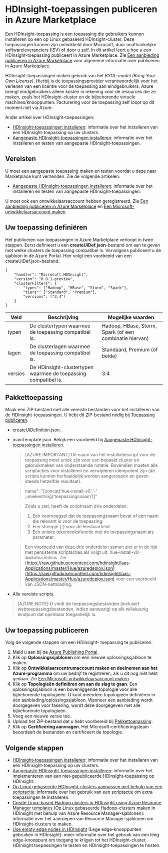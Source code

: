 <properties
    pageTitle="HDInsight-toepassingen publiceren | Microsoft Azure"
    description="Informatie over het maken en publiceren van HDInsight-toepassingen."
    services="hdinsight"
    documentationCenter=""
    authors="mumian"
    manager="jhubbard"
    editor="cgronlun"
    tags="azure-portal"/>

<tags
    ms.service="hdinsight"
    ms.devlang="na"
    ms.topic="hero-article"
    ms.tgt_pltfrm="na"
    ms.workload="big-data"
    ms.date="06/29/2016"
    ms.author="jgao"/>


# HDInsight-toepassingen publiceren in Azure Marketplace

Een HDInsight-toepassing is een toepassing die gebruikers kunnen installeren op een op Linux gebaseerd HDInsight-cluster. Deze toepassingen kunnen zijn ontwikkeld door Microsoft, door onafhankelijke softwareleveranciers (ISV) of door u zelf. In dit artikel leert u hoe u een HDInsight-toepassing publiceert in Azure Marketplace.  Zie [Een aanbieding publiceren in Azure Marketplace](../marketplace-publishing/marketplace-publishing-getting-started.md) voor algemene informatie over publiceren in Azure Marketplace.

HDInsight-toepassingen maken gebruik van het *BYOL-model (Bring Your Own License)*. Hierbij is de toepassingsprovider verantwoordelijk voor het verlenen van een licentie voor de toepassing aan eindgebruikers. Azure brengt eindgebruikers alleen kosten in rekening voor de resources die ze maken, zoals het HDInsight-cluster en de bijbehorende virtuele machines/knooppunten. Facturering voor de toepassing zelf loopt op dit moment niet via Azure.

Ander artikel over HDInsight-toepassingen:

- [HDInsight-toepassingen installeren](hdinsight-apps-install-applications.md): informatie over het installeren van een HDInsight-toepassing op uw clusters.
- [Aangepaste HDInsight-toepassingen installeren](hdinsight-apps-install-custom-applications.md): informatie over het installeren en testen van aangepaste HDInsight-toepassingen.

 
## Vereisten

U moet een aangepaste toepassing maken en testen voordat u deze naar Marketplace kunt verzenden. Zie de volgende artikelen:

- [Aangepaste HDInsight-toepassingen installeren](hdinsight-apps-install-custom-applications.md): informatie over het installeren en testen van aangepaste HDInsight-toepassingen.

U moet ook een ontwikkelaarsaccount hebben geregistreerd. Zie [Een aanbieding publiceren in Azure Marketplace](../marketplace-publishing/marketplace-publishing-getting-started.md) en [Een Microsoft-ontwikkelaarsaccount maken](../marketplace-publishing/marketplace-publishing-accounts-creation-registration.md).

## Uw toepassing definiëren

Het publiceren van toepassingen in Azure Marketplace verloopt in twee stappen.  Eerst definieert u een **createUiDef.json**-bestand om aan te geven met welke clusters de toepassing compatibel is. Vervolgens publiceert u de sjabloon in de Azure Portal. Hier volgt een voorbeeld van een createUiDef.json-bestand.

    {
        "handler": "Microsoft.HDInsight",
        "version": "0.0.1-preview",
        "clusterFilters": {
            "types": ["Hadoop", "HBase", "Storm", "Spark"],
            "tiers": ["Standard", "Premium"],
            "versions": ["3.4"]
        }
    }


|Veld  | Beschrijving   | Mogelijke waarden|
|-------|---------------|----------------|
|typen  |De clustertypen waarmee de toepassing compatibel is. |Hadoop, HBase, Storm, Spark (of een combinatie hiervan)|
|lagen  |De clusterlagen waarmee de toepassing compatibel is. |Standaard, Premium (of beide)|
|versies|  De HDInsight-clustertypen waarmee de toepassing compatibel is.    |3.4|

## Pakkettoepassing

Maak een ZIP-bestand met alle vereiste bestanden voor het installeren van de HDInsight-toepassingen. U hebt dit ZIP-bestand nodig bij [Toepassing publiceren](#publish-application).

- [createUiDefinition.json](#define-application).
- mainTemplate.json. Bekijk een voorbeeld bij [Aangepaste HDInsight-toepassingen installeren](hdinsight-apps-install-custom-applications.md).

    >[AZURE.IMPORTANT] De naam van het installatiescript voor de toepassing moet uniek zijn voor een bepaald cluster en gebruikmaken van onderstaande notatie. Bovendien moeten alle scriptacties voor installeren en verwijderen idempotent zijn (de scripts kunnen herhaaldelijk worden aangeroepen en geven steeds hetzelfde resultaat).
    
    >   name": "[concat('hue-install-v0','-' ,uniekestring(‘toepassingsnaam’)]"
        
    >Zoals u ziet, heeft de scriptnaam drie onderdelen:
        
    >   1. Een voorvoegsel dat de toepassingsnaam bevat of een naam die relevant is voor de toepassing.
    >   2. Een streepje (-) voor de leesbaarheid.
    >   3. Een unieke tekenreeksfunctie met de toepassingsnaam als parameter.

    >   Een voorbeeld van deze drie onderdelen samen ziet er in de lijst met persistente scriptacties als volgt uit: hue-install-v0-4wkahss55hlas. Zie [https://raw.githubusercontent.com/hdinsight/Iaas-Applications/master/Hue/azuredeploy.json](https://raw.githubusercontent.com/hdinsight/Iaas-Applications/master/Hue/azuredeploy.json) voor een voorbeeld van JSON-nettolading.

- Alle vereiste scripts.

> [AZURE.NOTE] U vindt de toepassingsbestanden (inclusief webtoepassingsbestanden, indien aanwezig) op elk willekeurig eindpunt dat openbaar toegankelijk is.

## Uw toepassing publiceren

Volg de volgende stappen om een HDInsight- toepassing te publiceren:

1. Meld u aan bij de [Azure Publishing Portal](https://publish.windowsazure.com/).
2. Klik op **Oplossingssjablonen** om een nieuwe oplossingssjabloon te maken.
3. Klik op **Ontwikkelaarscentrumaccount maken en deelnemen aan het Azure-programma** om uw bedrijf te registreren, als u dit nog niet hebt gedaan.  Zie [Een Microsoft-ontwikkelaarsaccount maken](../marketplace-publishing/marketplace-publishing-accounts-creation-registration.md).
4. Klik op **Topologieën definiëren om aan de slag te gaan**. Een oplossingssjabloon is een bovenliggende topologie voor alle bijbehorende topologieën. U kunt meerdere topologieën definiëren in één aanbieding/oplossingssjabloon. Wanneer een aanbieding wordt doorgegeven voor fasering, wordt deze doorgegeven met alle bijbehorende topologieën. 
5. Voeg een nieuwe versie toe.
6. Upload het ZIP-bestand dat u hebt voorbereid bij [Pakkettoepassing](#package-application).  
7. Klik op **Certificering aanvragen**. Het Microsoft-certificeringsteam beoordeelt de bestanden en certificeert de topologie.

## Volgende stappen

- [HDInsight-toepassingen installeren](hdinsight-apps-install-applications.md): informatie over het installeren van een HDInsight-toepassing op uw clusters.
- [Aangepaste HDInsight-toepassingen installeren](hdinsight-apps-install-custom-applications.md): informatie over het implementeren van een niet-gepubliceerde HDInsight-toepassing op HDInsight.
- [Op Linux gebaseerde HDInsight-clusters aanpassen met behulp van een scriptactie](hdinsight-hadoop-customize-cluster-linux.md): informatie over het gebruik van een scriptactie om extra toepassingen te installeren.
- [Create Linux-based Hadoop clusters in HDInsight using Azure Resource Manager templates](hdinsight-hadoop-create-linux-clusters-arm-templates.md) (Op Linux gebaseerde Hadoop-clusters maken in HDInsight met behulp van Azure Resource Manager-sjablonen): informatie over het aanroepen van Resource Manager-sjablonen om HDInsight-clusters te maken.
- [Use empty edge nodes in HDInsight](hdinsight-apps-use-edge-node.md) (Lege edge-knooppunten gebruiken in HDInsight): meer informatie over het gebruik van een leeg edge-knooppunt om toegang te krijgen tot het HDInsight-cluster, HDInsight toepassingen te testen en HDInsight-toepassingen te hosten.




<!--HONumber=Sep16_HO3-->


